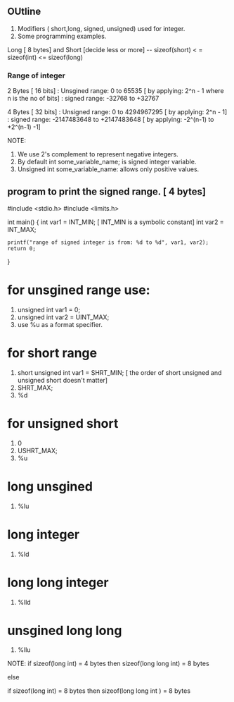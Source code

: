 ## OUtline
1. Modifiers ( short,long, signed, unsigned) used for integer.
2. Some programming examples.

Long [ 8 bytes] and Short [decide less or more]
-- sizeof(short) < = sizeof(int) <=  sizeof(long)

### Range of integer

2 Bytes [ 16 bits]
: Unsgined range: 0 to 65535 [ by applying: 2^n - 1 where n is the no of bits]
: signed range: -32768 to +32767

4 Bytes [ 32 bits]
: Unsigned range: 0 to 4294967295 [ by applying: 2^n - 1]
: signed range: -2147483648 to +2147483648 [ by applying: -2^(n-1) to +2^(n-1) -1]

NOTE:
1. We use 2's complement to represent negative integers.
2. By default int some_variable_name; is signed integer variable.
3. Unsigned int some_variable_name: allows only positive values.




## program to print the signed range. [ 4 bytes]

#include <stdio.h>
#include <limits.h>

int main() {
    int var1 = INT_MIN;    [ INT_MIN is a symbolic constant]
    int var2 = INT_MAX;

    printf("range of signed integer is from: %d to %d", var1, var2);
    return 0;
}

# for unsgined range use:
1. unsigned int var1 = 0;
2. unsigned int var2 = UINT_MAX;
3. use %u as a format specifier.

# for short range
1. short unsigned int var1 = SHRT_MIN; [ the order of short unsigned and unsigned short doesn't matter]
2. SHRT_MAX;
3. %d

# for unsigned short
1. 0
2. USHRT_MAX;
3. %u

# long unsgined
1. %lu

# long integer
1. %ld

# long long integer
1. %lld

# unsgined long long
1. %llu



NOTE:
if sizeof(long int) = 4 bytes
then sizeof(long long int) = 8 bytes

else

if sizeof(long int) = 8 bytes
then sizeof(long long int ) = 8 bytes